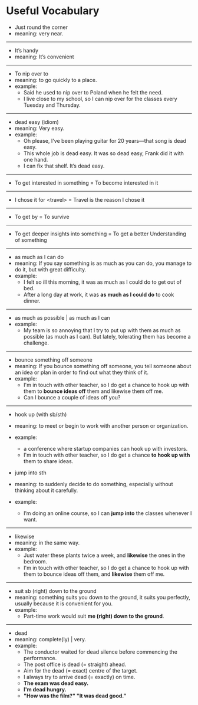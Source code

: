 # Useful Vocabulary

* Just round the corner
* meaning: very near.

***

* It’s handy
* meaning: It’s convenient&#x20;

***

* To nip over to
* meaning: to go quickly to a place.
* example:
  * Said he used to nip over to Poland when he felt the need.
  * I live close to my school, so I can nip over for the classes every Tuesday and Thursday.

***

* dead easy (idiom)
* meaning: Very easy.
* example:
  * Oh please, I've been playing guitar for 20 years—that song is dead easy.
  * This whole job is dead easy. It was so dead easy, Frank did it with one hand.
  * I can fix that shelf. It’s dead easy.

***

* To get interested in something = To become interested in it

***

* I chose it for \<travel> = Travel is the reason I chose it

***

* To get by = To survive&#x20;

***

* To get deeper insights into something = To get a better Understanding of something

***

* as much as I can do
* meaning: If you say something is as much as you can do, you manage to do it, but with great difficulty.
* example:&#x20;
  * I felt so ill this morning, it was as much as I could do to get out of bed.
  * After a long day at work, it was **as much as I could do** to cook dinner.

***

* as much as possible | as much as I can
* example:
  * My team is so annoying that I try to put up with them as much as possible (as much as I can). But lately, tolerating them has become a challenge.

***

* bounce something off someone
* meaning: If you bounce something off someone, you tell someone about an idea or plan in order to find out what they think of it.
* example:
  * I'm in touch with other teacher, so I do get a chance to hook up with them to **bounce ideas off** them and likewise them off me.
  * Can I bounce a couple of ideas off you?

***

* hook up (with sb/sth)
* meaning: to meet or begin to work with another person or organization.
* example:
  * &#x20;a conference where startup companies can hook up with investors.
  * I'm in touch with other teacher, so I do get a chance **to hook up with** them to share ideas.



* jump into sth
* meaning: to suddenly decide to do something, especially without thinking about it carefully.
* example:
  * I’m doing an online course, so I can **jump into** the classes whenever I want.

***

* likewise
* meaning: in the same way.
* example:
  * Just water these plants twice a week, and **likewise** the ones in the bedroom.
  * I'm in touch with other teacher, so I do get a chance to hook up with them to bounce ideas off them, and **likewise** them off me.

***

* suit sb (right) down to the ground
* meaning: something suits you down to the ground, it suits you perfectly, usually because it is convenient for you.
* example:
  * Part-time work would suit **me (right) down to the ground**.

***

* dead
* meaning: complete(ly) | very.
* example:
  * The conductor waited for dead silence before commencing the performance.&#x20;
  * The post office is dead (= straight) ahead.&#x20;
  * Aim for the dead (= exact) centre of the target.&#x20;
  * I always try to arrive dead (= exactly) on time.
  * **The exam was dead easy.**
  * **I'm dead hungry.**&#x20;
  * **"How was the film?" "It was dead good."**
